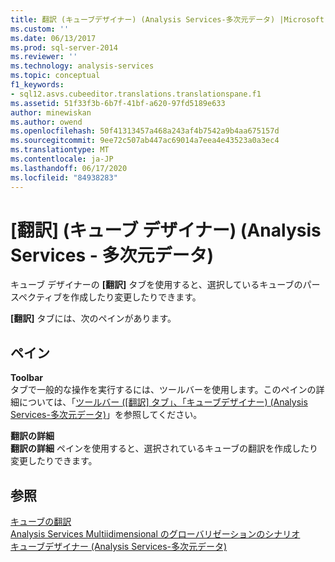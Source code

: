```yaml
---
title: 翻訳 (キューブデザイナー) (Analysis Services-多次元データ) |Microsoft Docs
ms.custom: ''
ms.date: 06/13/2017
ms.prod: sql-server-2014
ms.reviewer: ''
ms.technology: analysis-services
ms.topic: conceptual
f1_keywords:
- sql12.asvs.cubeeditor.translations.translationspane.f1
ms.assetid: 51f33f3b-6b7f-41bf-a620-97fd5189e633
author: minewiskan
ms.author: owend
ms.openlocfilehash: 50f41313457a468a243af4b7542a9b4aa675157d
ms.sourcegitcommit: 9ee72c507ab447ac69014a7eea4e43523a0a3ec4
ms.translationtype: MT
ms.contentlocale: ja-JP
ms.lasthandoff: 06/17/2020
ms.locfileid: "84938283"
---
```

# <a name="translations-cube-designer-analysis-services---multidimensional-data"></a>[翻訳] (キューブ デザイナー) (Analysis Services - 多次元データ)
  キューブ デザイナーの **[翻訳]** タブを使用すると、選択しているキューブのパースペクティブを作成したり変更したりできます。  
  
 **[翻訳]** タブには、次のペインがあります。  
  
## <a name="panes"></a>ペイン  
 **Toolbar**  
 タブで一般的な操作を実行するには、ツールバーを使用します。このペインの詳細については、「[ツールバー &#40;[翻訳] タブ」、「キューブデザイナー&#41; &#40;Analysis Services-多次元データ&#41;](toolbar-translations-tab-cube-designer-analysis-services-multidimensional-data.md)」を参照してください。  
  
 **翻訳の詳細**  
 **翻訳の詳細** ペインを使用すると、選択されているキューブの翻訳を作成したり変更したりできます。  
  
## <a name="see-also"></a>参照  
 [キューブの翻訳](multidimensional-models-olap-logical-cube-objects/cube-translations.md)   
 [Analysis Services Multiidimensional のグローバリゼーションのシナリオ](globalization-scenarios-for-analysis-services-multiidimensional.md)   
 [キューブデザイナー &#40;Analysis Services-多次元データ&#41;](cube-designer-analysis-services-multidimensional-data.md)  
  
  
